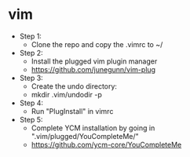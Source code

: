 # vim
* Step 1:
  * Clone the repo and copy the .vimrc to ~/
* Step 2:
  * Install the plugged vim plugin manager
  * https://github.com/junegunn/vim-plug
* Step 3:
  * Create the undo directory:
  * mkdir .vim/undodir -p
* Step 4:
  * Run "PlugInstall" in vimrc
* Step 5:
  * Complete YCM installation by going in ".vim/plugged/YouCompleteMe/"
  * https://github.com/ycm-core/YouCompleteMe
